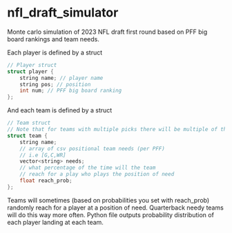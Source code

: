 # nfl_draft_simulator
Monte carlo simulation of 2023 NFL draft first round based on PFF big board rankings and team needs.

Each player is defined by a struct
```C++
// Player struct
struct player {
    string name; // player name
    string pos; // position
    int num; // PFF big board ranking
};
```

And each team is defined by a struct
```C++
// Team struct
// Note that for teams with multiple picks there will be multiple of these in the array
struct team {
    string name;
    // array of csv positional team needs (per PFF)
    // i.e [G,C,WR]
    vector<string> needs;
    // what percentage of the time will the team 
    // reach for a play who plays the position of need
    float reach_prob; 
};
```

Teams will sometimes (based on probabilities you set with reach_prob) randomly reach for a player at a position of need.
Quarterback needy teams will do this way more often.
Python file outputs probability distribution of each player landing at each team.
